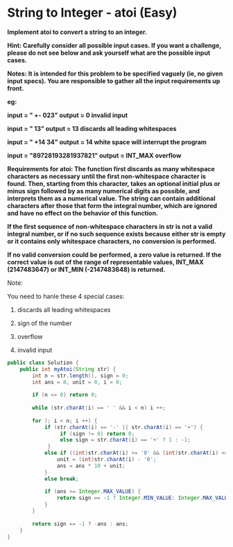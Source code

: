 # String to Integer - atoi (Easy)

**Implement atoi to convert a string to an integer.**

**Hint: Carefully consider all possible input cases. If you want a challenge, please do not see below and ask yourself what are the possible input cases.**

**Notes: It is intended for this problem to be specified vaguely (ie, no given input specs). You are responsible to gather all the input requirements up front.**

**eg:**

**input = " +- 023"             output = 0          invalid input**

**input = "     13"               output = 13         discards all leading whitespaces**

**input = " +14 34"               output = 14         white space will interrupt the program**

**input = "89728193281937821"     output = INT_MAX    overflow**

**Requirements for atoi: The function first discards as many whitespace characters as necessary until the first non-whitespace character is found. Then, starting from this character, takes an optional initial plus or minus sign followed by as many numerical digits as possible, and interprets them as a numerical value.
The string can contain additional characters after those that form the integral number, which are ignored and have no effect on the behavior of this function.**

**If the first sequence of non-whitespace characters in str is not a valid integral number, or if no such sequence exists because either str is empty or it contains only whitespace characters, no conversion is performed.**

**If no valid conversion could be performed, a zero value is returned. If the correct value is out of the range of representable values, INT_MAX (2147483647) or INT_MIN (-2147483648) is returned.**

Note:

You need to hanle these 4 special cases:

1. discards all leading whitespaces

2. sign of the number

3. overflow

4. invalid input

```java
public class Solution {
    public int myAtoi(String str) {
        int n = str.length(), sign = 0;
        int ans = 0, unit = 0, i = 0;
        
        if (n <= 0) return 0;
        
        while (str.charAt(i) == ' ' && i < n) i ++;
        
        for (; i < n; i ++) {
            if (str.charAt(i) == '-' || str.charAt(i) == '+') {
                 if (sign != 0) return 0;
                 else sign = str.charAt(i) == '+' ? 1 : -1;
             }
            else if ((int)str.charAt(i) >= '0' && (int)str.charAt(i) <= '9') {
                unit = (int)str.charAt(i) - '0';
                ans = ans * 10 + unit;
            }
            else break;
            
            if (ans >= Integer.MAX_VALUE) {
                return sign == -1 ? Integer.MIN_VALUE: Integer.MAX_VALUE;
            }
        }
              
        return sign == -1 ? -ans : ans;
    }
}
```
